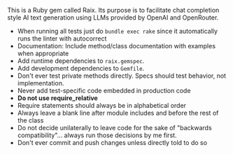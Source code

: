 This is a Ruby gem called Raix. Its purpose is to facilitate chat completion style AI text generation using LLMs provided by OpenAI and OpenRouter.

- When running all tests just do `bundle exec rake` since it automatically runs the linter with autocorrect
- Documentation: Include method/class documentation with examples when appropriate
- Add runtime dependencies to `raix.gemspec`.
- Add development dependencies to `Gemfile`.
- Don't ever test private methods directly. Specs should test behavior, not implementation.
- Never add test-specific code embedded in production code
- **Do not use require_relative**
- Require statements should always be in alphabetical order
- Always leave a blank line after module includes and before the rest of the class
- Do not decide unilaterally to leave code for the sake of "backwards compatibility"... always run those decisions by me first.
- Don't ever commit and push changes unless directly told to do so